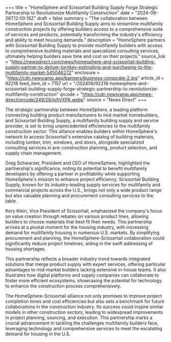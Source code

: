 +++
title = "HomeSphere and Scissortail Building Supply Forge Strategic Partnership to Revolutionize Multifamily Construction"
date = "2024-09-26T12:00:18Z"
draft = false
summary = "The collaboration between HomeSphere and Scissortail Building Supply aims to streamline multifamily construction projects by offering builders access to a comprehensive suite of services and products, potentially transforming the industry's efficiency and ability to meet housing demands."
description = "HomeSphere partners with Scissortail Building Supply to provide multifamily builders with access to comprehensive building materials and specialized consulting services, ultimately helping builders save time and cost on their projects."
source_link = "https://newsdirect.com/news/homesphere-and-scissortail-building-supply-partner-to-deliver-turnkey-estimating-and-purchasing-to-the-multifamily-market-545046272"
enclosure = "https://cdn.newsramp.app/banners/business-corporate-2.jpg"
article_id = 92218
feed_item_id = 7157
url = "/202409/92218-homesphere-and-scissortail-building-supply-forge-strategic-partnership-to-revolutionize-multifamily-construction"
qrcode = "https://cdn.newsramp.app/news-direct/qrcode/249/26/joltVXPA.webp"
source = "News Direct"
+++

<p>The strategic partnership between HomeSphere, a leading platform connecting building product manufacturers to mid-market homebuilders, and Scissortail Building Supply, a multifamily building supply and service provider, is set to bring unprecedented efficiencies to the multifamily construction sector. This alliance enables builders within HomeSphere's network to access Scissortail's extensive catalog of building materials, including lumber, trim, windows, and doors, alongside specialized consulting services in pre-construction planning, product selection, and supply chain management.</p><p>Greg Schwarzer, President and CEO of HomeSphere, highlighted the partnership's significance, noting its potential to benefit multifamily developers by offering a partner in profitability while supporting HomeSphere's mission to enhance project efficiency. Scissortail Building Supply, known for its industry-leading supply services for multifamily and commercial projects across the U.S., brings not only a wide product range but also valuable planning and procurement consulting services to the table.</p><p>Kory Klein, Vice President of Scissortail, emphasized the company's focus on value creation through rebates on various product lines, allowing builders to choose materials that best fit their needs. This partnership arrives at a pivotal moment for the housing industry, with increasing demand for multifamily housing in numerous U.S. markets. By simplifying procurement and planning, the HomeSphere-Scissortail collaboration could significantly reduce project timelines, aiding in the swift addressing of housing shortages.</p><p>This partnership reflects a broader industry trend towards integrated solutions that merge product supply with expert services, offering particular advantages to mid-market builders lacking extensive in-house teams. It also illustrates how digital platforms and supply companies can collaborate to foster more efficient ecosystems, showcasing the potential for technology to enhance the construction process comprehensively.</p><p>The HomeSphere-Scissortail alliance not only promises to improve project completion times and cost efficiencies but also sets a benchmark for future collaborations in the construction industry. Its success could inspire similar models in other construction sectors, leading to widespread improvements in project planning, sourcing, and execution. This partnership marks a crucial advancement in tackling the challenges multifamily builders face, leveraging technology and comprehensive services to meet the escalating demand for housing in the U.S.</p>